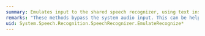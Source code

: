 ```yaml
---
summary: Emulates input to the shared speech recognizer, using text instead of audio for synchronous speech recognition.
remarks: "These methods bypass the system audio input. This can be helpful when you are testing or debugging an application or grammar.  \n  \n> [!NOTE]\n>  If Windows Speech Recognition is in the **Sleeping** state, then these methods return `null`.  \n  \n The shared recognizer raises the <xref:System.Speech.Recognition.SpeechRecognizer.SpeechDetected>, <xref:System.Speech.Recognition.SpeechRecognizer.SpeechHypothesized>, <xref:System.Speech.Recognition.SpeechRecognizer.SpeechRecognitionRejected>, and <xref:System.Speech.Recognition.SpeechRecognizer.SpeechRecognized> events as if the recognition operation is not emulated. The recognizer ignores new lines and extra white space and treats punctuation as literal input.  \n  \n> [!NOTE]\n>  The <xref:System.Speech.Recognition.RecognitionResult> object generated by the shared recognizer in response to emulated input has a value of `null` for its <xref:System.Speech.Recognition.RecognitionResult.Audio%2A> property.  \n  \n To emulate asynchronous recognition, use the <xref:System.Speech.Recognition.SpeechRecognizer.EmulateRecognizeAsync%2A> method."
uid: System.Speech.Recognition.SpeechRecognizer.EmulateRecognize*
---
```

